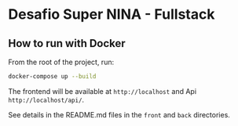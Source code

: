 # Desafio Super NINA - Fullstack

## How to run with Docker

From the root of the project, run:

```sh
docker-compose up --build
```

The frontend will be available at `http://localhost` and Api `http://localhost/api/`.

See details in the README.md files in the `front` and `back` directories.
